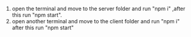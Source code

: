 1. open the terminal and move to the server folder and run "npm i" ,after this run "npm start".
2. open another terminal and move to the client folder and run "npm i" after this run "npm start"

